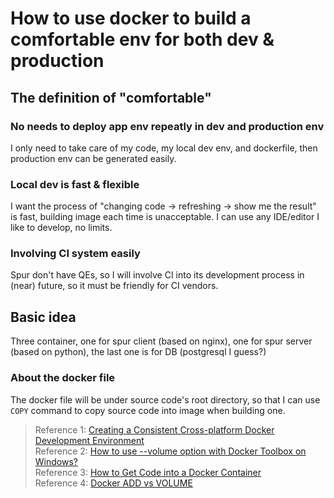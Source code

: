 # How to use docker to build a comfortable env for both dev & production

## The definition of "comfortable"
### No needs to deploy app env repeatly in dev and production env
I only need to take care of my code, my local dev env, and dockerfile, then production env can be generated easily.
### Local dev is fast & flexible
I want the process of "changing code -> refreshing -> show me the result" is fast, building image each time is unacceptable.
I can use any IDE/editor I like to develop, no limits.
### Involving CI system easily
Spur don't have QEs, so I will involve CI into its development process in (near) future, so it must be friendly for CI vendors.
## Basic idea
Three container, one for spur client (based on nginx), one for spur server (based on python), the last one is for DB (postgresql I guess?)
### About the docker file
The docker file will be under source code's root directory, so that I can use `COPY` command to copy source code into image when building one. 

> Reference 1: [Creating a Consistent Cross-platform Docker Development Environment](https://blog.codeship.com/cross-platform-docker-development-environment/)  
> Reference 2: [How to use --volume option with Docker Toolbox on Windows?](http://stackoverflow.com/a/42435077)  
> Reference 3: [How to Get Code into a Docker Container](http://blog.cloud66.com/how-to-get-code-into-a-docker-container/)  
> Reference 4: [Docker ADD vs VOLUME](http://stackoverflow.com/a/27735940/807695)  
